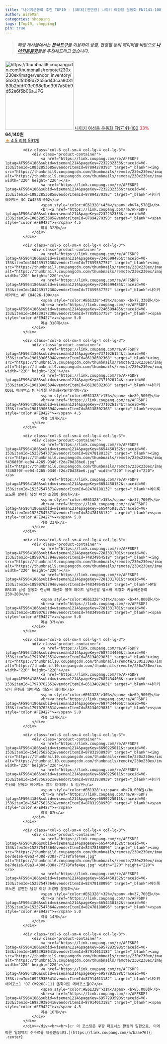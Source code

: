 ```yaml
---
title: "나이키운동화 추천 TOP10 - [30대][전연령] 나이키 여성용 운동화 FN7141-100"
author: WiseMan
categories: shopping
tags: [Top10, shopping]
pin: true
---
```


> ##### 해당 게시물에서는 [**분석도구**](https://itemscout.io/)를 이용하여 **성별**, **연령별** 등의 데이터를 바탕으로 [**나이키운동화**](https://link.coupang.com/a/baae76)들을 추천해드리고 있습니다.
<div class="container"><div class="row">
            <div class="col-6 col-sm-4 col-lg-4 col-lg-3">
                <div class="product-container">
                    <a href="https://link.coupang.com/re/AFFSDP?lptag=AF5964186&subid=wiseman1214&pageKey=7523333921&traceid=V0-153&itemId=19736526993&vendorItemId=86840327461" target="_blank"><img src="https://thumbnail9.coupangcdn.com/thumbnails/remote/230x230ex/image/vendor_inventory/5b33/dfc199d72b5ad43caa903183b2bfdf03e098e1bd39f7a50b9d52e6f5b06a.JPG" alt="https://thumbnail9.coupangcdn.com/thumbnails/remote/230x230ex/image/vendor_inventory/5b33/dfc199d72b5ad43caa903183b2bfdf03e098e1bd39f7a50b9d52e6f5b06a.JPG" width="220" height="220"></a>
                    <a href="https://link.coupang.com/re/AFFSDP?lptag=AF5964186&subid=wiseman1214&pageKey=7523333921&traceid=V0-153&itemId=19736526993&vendorItemId=86840327461" target="_blank">나이키 여성용 운동화 FN7141-100</a>
                    <span style="color:#E61328">33%</span> <b>64,140원</b>
                    <br><a href="https://link.coupang.com/re/AFFSDP?lptag=AF5964186&subid=wiseman1214&pageKey=7523333921&traceid=V0-153&itemId=19736526993&vendorItemId=86840327461" target="_blank"><span style="color:#FE9427">★</span> 4.5
                    리뷰 591개</a>
                </div>
            </div>
            
            <div class="col-6 col-sm-4 col-lg-4 col-lg-3">
                <div class="product-container">
                    <a href="https://link.coupang.com/re/AFFSDP?lptag=AF5964186&subid=wiseman1214&pageKey=7232232336&traceid=V0-153&itemId=10832853685&vendorItemId=87894270393" target="_blank"><img src="https://thumbnail9.coupangcdn.com/thumbnails/remote/230x230ex/image/vendor_inventory/0a33/55d970db3f69532d47308f0617ab60af3af602f39709046309018d13c647.jpg" alt="https://thumbnail9.coupangcdn.com/thumbnails/remote/230x230ex/image/vendor_inventory/0a33/55d970db3f69532d47308f0617ab60af3af602f39709046309018d13c647.jpg" width="220" height="220"></a>
                    <a href="https://link.coupang.com/re/AFFSDP?lptag=AF5964186&subid=wiseman1214&pageKey=7232232336&traceid=V0-153&itemId=10832853685&vendorItemId=87894270393" target="_blank">나이키 에어맥스 SC CW4555-002</a>
                    <span style="color:#E61328">43%</span> <b>74,570원</b>
                    <br><a href="https://link.coupang.com/re/AFFSDP?lptag=AF5964186&subid=wiseman1214&pageKey=7232232336&traceid=V0-153&itemId=10832853685&vendorItemId=87894270393" target="_blank"><span style="color:#FE9427">★</span> 4.5
                    리뷰 32개</a>
                </div>
            </div>
            
            <div class="col-6 col-sm-4 col-lg-4 col-lg-3">
                <div class="product-container">
                    <a href="https://link.coupang.com/re/AFFSDP?lptag=AF5964186&subid=wiseman1214&pageKey=7246599485&traceid=V0-153&itemId=18423917230&vendorItemId=77859557757" target="_blank"><img src="https://thumbnail7.coupangcdn.com/thumbnails/remote/230x230ex/image/vendor_inventory/1154/2a2a9fda6c29151cde08d0e64719a01587909202fb90f6229e2c1649e096.jpg" alt="https://thumbnail7.coupangcdn.com/thumbnails/remote/230x230ex/image/vendor_inventory/1154/2a2a9fda6c29151cde08d0e64719a01587909202fb90f6229e2c1649e096.jpg" width="220" height="220"></a>
                    <a href="https://link.coupang.com/re/AFFSDP?lptag=AF5964186&subid=wiseman1214&pageKey=7246599485&traceid=V0-153&itemId=18423917230&vendorItemId=77859557757" target="_blank">나이키 에어맥스 AP CU4826-100</a>
                    <span style="color:#E61328">45%</span> <b>77,330원</b>
                    <br><a href="https://link.coupang.com/re/AFFSDP?lptag=AF5964186&subid=wiseman1214&pageKey=7246599485&traceid=V0-153&itemId=18423917230&vendorItemId=77859557757" target="_blank"><span style="color:#FE9427">★</span> 5.0
                    리뷰 310개</a>
                </div>
            </div>
            
            <div class="col-6 col-sm-4 col-lg-4 col-lg-3">
                <div class="product-container">
                    <a href="https://link.coupang.com/re/AFFSDP?lptag=AF5964186&subid=wiseman1214&pageKey=7371026124&traceid=V0-153&itemId=19013906394&vendorItemId=86138502368" target="_blank"><img src="https://thumbnail9.coupangcdn.com/thumbnails/remote/230x230ex/image/vendor_inventory/9f4a/af6b72beb0fc62b74f3fa9e6baaff66060d59b851b30a42c5829e6613908.jpg" alt="https://thumbnail9.coupangcdn.com/thumbnails/remote/230x230ex/image/vendor_inventory/9f4a/af6b72beb0fc62b74f3fa9e6baaff66060d59b851b30a42c5829e6613908.jpg" width="220" height="220"></a>
                    <a href="https://link.coupang.com/re/AFFSDP?lptag=AF5964186&subid=wiseman1214&pageKey=7371026124&traceid=V0-153&itemId=19013906394&vendorItemId=86138502368" target="_blank">나이키 ODSL 에어맥스 M 사계절 운동화+PG신발가방</a>
                    <span style="color:#E61328">15%</span> <b>89,500원</b>
                    <br><a href="https://link.coupang.com/re/AFFSDP?lptag=AF5964186&subid=wiseman1214&pageKey=7371026124&traceid=V0-153&itemId=19013906394&vendorItemId=86138502368" target="_blank"><span style="color:#FE9427">★</span> 4.5
                    리뷰 19개</a>
                </div>
            </div>
            
            <div class="col-6 col-sm-4 col-lg-4 col-lg-3">
                <div class="product-container">
                    <a href="https://link.coupang.com/re/AFFSDP?lptag=AF5964186&subid=wiseman1214&pageKey=6654450152&traceid=V0-153&itemId=15257547371&vendorItemId=82478188132" target="_blank"><img src="https://thumbnail6.coupangcdn.com/thumbnails/remote/230x230ex/image/retail/images/7182952298611202-f4368f0f-ee04-4265-9340-f2da70d28be6.jpg" alt="https://thumbnail6.coupangcdn.com/thumbnails/remote/230x230ex/image/retail/images/7182952298611202-f4368f0f-ee04-4265-9340-f2da70d28be6.jpg" width="220" height="220"></a>
                    <a href="https://link.coupang.com/re/AFFSDP?lptag=AF5964186&subid=wiseman1214&pageKey=6654450152&traceid=V0-153&itemId=15257547371&vendorItemId=82478188132" target="_blank">에이룩 모노톤 발편한 남성 여성 초경량 운동화</a>
                    <span style="color:#E61328">35%</span> <b>37,700원</b>
                    <br><a href="https://link.coupang.com/re/AFFSDP?lptag=AF5964186&subid=wiseman1214&pageKey=6654450152&traceid=V0-153&itemId=15257547371&vendorItemId=82478188132" target="_blank"><span style="color:#FE9427">★</span> 5.0
                    리뷰 23개</a>
                </div>
            </div>
            
            <div class="col-6 col-sm-4 col-lg-4 col-lg-3">
                <div class="product-container">
                    <a href="https://link.coupang.com/re/AFFSDP?lptag=AF5964186&subid=wiseman1214&pageKey=7281331701&traceid=V0-153&itemId=18590763794&vendorItemId=74834964518" target="_blank"><img src="https://thumbnail9.coupangcdn.com/thumbnails/remote/230x230ex/image/vendor_inventory/b3eb/8e0872262128c4b1127f982aa066e899d699fa3a3331f341aab5cc76034c.jpg" alt="https://thumbnail9.coupangcdn.com/thumbnails/remote/230x230ex/image/vendor_inventory/b3eb/8e0872262128c4b1127f982aa066e899d699fa3a3331f341aab5cc76034c.jpg" width="220" height="220"></a>
                    <a href="https://link.coupang.com/re/AFFSDP?lptag=AF5964186&subid=wiseman1214&pageKey=7281331701&traceid=V0-153&itemId=18590763794&vendorItemId=74834964518" target="_blank">본필 BR135 남성 운동화 런닝화 패션화 블랙 화이트 남자신발 헬스화 조깅화 키높이운동화 250~280</a>
                    <span style="color:#E61328">31%</span> <b>44,800원</b>
                    <br><a href="https://link.coupang.com/re/AFFSDP?lptag=AF5964186&subid=wiseman1214&pageKey=7281331701&traceid=V0-153&itemId=18590763794&vendorItemId=74834964518" target="_blank"><span style="color:#FE9427">★</span> 5.0
                    리뷰 3개</a>
                </div>
            </div>
            
            <div class="col-6 col-sm-4 col-lg-4 col-lg-3">
                <div class="product-container">
                    <a href="https://link.coupang.com/re/AFFSDP?lptag=AF5964186&subid=wiseman1214&pageKey=7687434406&traceid=V0-153&itemId=17970762551&vendorItemId=85134029831" target="_blank"><img src="https://thumbnail10.coupangcdn.com/thumbnails/remote/230x230ex/image/vendor_inventory/3dc6/0d73f4ce620adb8e241c5a8642f97a47519ebf819517e70b25f1d56668ea.jpg" alt="https://thumbnail10.coupangcdn.com/thumbnails/remote/230x230ex/image/vendor_inventory/3dc6/0d73f4ce620adb8e241c5a8642f97a47519ebf819517e70b25f1d56668ea.jpg" width="220" height="220"></a>
                    <a href="https://link.coupang.com/re/AFFSDP?lptag=AF5964186&subid=wiseman1214&pageKey=7687434406&traceid=V0-153&itemId=17970762551&vendorItemId=85134029831" target="_blank">나이키 남자 운동화 에어맥스 에스씨 화이트</a>
                    <span style="color:#E61328">30%</span> <b>69,900원</b>
                    <br><a href="https://link.coupang.com/re/AFFSDP?lptag=AF5964186&subid=wiseman1214&pageKey=7687434406&traceid=V0-153&itemId=17970762551&vendorItemId=85134029831" target="_blank"><span style="color:#FE9427">★</span> 5.0
                    리뷰 12개</a>
                </div>
            </div>
            
            <div class="col-6 col-sm-4 col-lg-4 col-lg-3">
                <div class="product-container">
                    <a href="https://link.coupang.com/re/AFFSDP?lptag=AF5964186&subid=wiseman1214&pageKey=6690225011&traceid=V0-153&itemId=15457562621&vendorItemId=87831938939" target="_blank"><img src="https://thumbnail10.coupangcdn.com/thumbnails/remote/230x230ex/image/vendor_inventory/99eb/d553d9e50bb55787de30940946b0632f6641d594a7db13de0cea79dbb9ce.jpg" alt="https://thumbnail10.coupangcdn.com/thumbnails/remote/230x230ex/image/vendor_inventory/99eb/d553d9e50bb55787de30940946b0632f6641d594a7db13de0cea79dbb9ce.jpg" width="220" height="220"></a>
                    <a href="https://link.coupang.com/re/AFFSDP?lptag=AF5964186&subid=wiseman1214&pageKey=6690225011&traceid=V0-153&itemId=15457562621&vendorItemId=87831938939" target="_blank">나이키 런닝화 운동화 에어맥스 알파 트레이너 5 검/흰</a>
                    <span style="color:#E61328"></span> <b>78,000원</b>
                    <br><a href="https://link.coupang.com/re/AFFSDP?lptag=AF5964186&subid=wiseman1214&pageKey=6690225011&traceid=V0-153&itemId=15457562621&vendorItemId=87831938939" target="_blank"><span style="color:#FE9427">★</span> 
                    리뷰 0개</a>
                </div>
            </div>
            
            <div class="col-6 col-sm-4 col-lg-4 col-lg-3">
                <div class="product-container">
                    <a href="https://link.coupang.com/re/AFFSDP?lptag=AF5964186&subid=wiseman1214&pageKey=6654450152&traceid=V0-153&itemId=15257547364&vendorItemId=82478188096" target="_blank"><img src="https://thumbnail6.coupangcdn.com/thumbnails/remote/230x230ex/image/retail/images/616649882297929-be7de1e6-09a3-438d-838a-7f378fafe4ee.jpg" alt="https://thumbnail6.coupangcdn.com/thumbnails/remote/230x230ex/image/retail/images/616649882297929-be7de1e6-09a3-438d-838a-7f378fafe4ee.jpg" width="220" height="220"></a>
                    <a href="https://link.coupang.com/re/AFFSDP?lptag=AF5964186&subid=wiseman1214&pageKey=6654450152&traceid=V0-153&itemId=15257547364&vendorItemId=82478188096" target="_blank">에이룩 모노톤 발편한 남성 여성 초경량 운동화</a>
                    <span style="color:#E61328">32%</span> <b>37,700원</b>
                    <br><a href="https://link.coupang.com/re/AFFSDP?lptag=AF5964186&subid=wiseman1214&pageKey=6654450152&traceid=V0-153&itemId=15257547364&vendorItemId=82478188096" target="_blank"><span style="color:#FE9427">★</span> 5.0
                    리뷰 14개</a>
                </div>
            </div>
            
            <div class="col-6 col-sm-4 col-lg-4 col-lg-3">
                <div class="product-container">
                    <a href="https://link.coupang.com/re/AFFSDP?lptag=AF5964186&subid=wiseman1214&pageKey=6957293598&traceid=V0-153&itemId=16923938641&vendorItemId=87914013182" target="_blank"><img src="https://thumbnail9.coupangcdn.com/thumbnails/remote/230x230ex/image/vendor_inventory/e6bb/7da82de9d87110193086dc27eb63daf5ee6e69b0f07142b8591b38396bc4.jpg" alt="https://thumbnail9.coupangcdn.com/thumbnails/remote/230x230ex/image/vendor_inventory/e6bb/7da82de9d87110193086dc27eb63daf5ee6e69b0f07142b8591b38396bc4.jpg" width="220" height="220"></a>
                    <a href="https://link.coupang.com/re/AFFSDP?lptag=AF5964186&subid=wiseman1214&pageKey=6957293598&traceid=V0-153&itemId=16923938641&vendorItemId=87914013182" target="_blank">나이키 에어포스1 '07 CW2288-111 올화이트 에어포스원07</a>
                    <span style="color:#E61328">31%</span> <b>85,000원</b>
                    <br><a href="https://link.coupang.com/re/AFFSDP?lptag=AF5964186&subid=wiseman1214&pageKey=6957293598&traceid=V0-153&itemId=16923938641&vendorItemId=87914013182" target="_blank"><span style="color:#FE9427">★</span> 4.5
                    리뷰 16개</a>
                </div>
            </div>
            </div></div><br><br>[👉 이 포스팅은 쿠팡 파트너스 활동의 일환으로, 이에 따른 일정액의 수수료를 제공받습니다.](https://link.coupang.com/a/baae76){: .center}